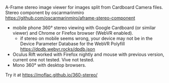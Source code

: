 A-Frame stereo image viewer for images split from Cardboard Camera files.
Stereo component by oscarmarinmiro https://github.com/oscarmarinmiro/aframe-stereo-component
- mobile phone 360° stereo viewing with Google Cardboard (or similar viewer) and Chrome or Firefox browser (WebVR enabled).
	- if stereo on mobile seems wrong, your device may not be in the Device Parameter Database for the WebVR Polyfill https://dpdb.webvr.rocks/dpdb.json
- Oculus Rift worked with Firefox nightly and mouse with previous version, current one not tested. Vive not tested.
- Mono 360° with desktop browsers.

Try it at https://moflac.github.io/360-stereo/
